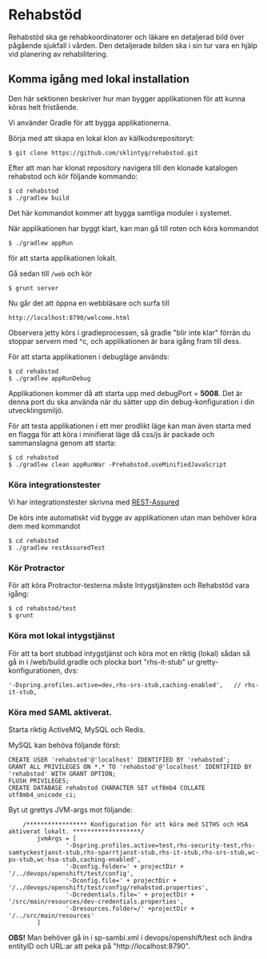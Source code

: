 # Rehabstöd
Rehabstöd ska ge rehabkoordinatorer och läkare en detaljerad bild över pågående sjukfall i vården. Den detaljerade bilden ska i sin tur vara en hjälp vid planering av rehabilitering.

## Komma igång med lokal installation
Den här sektionen beskriver hur man bygger applikationen för att kunna köras helt fristående.

Vi använder Gradle för att bygga applikationerna.

Börja med att skapa en lokal klon av källkodsrepositoryt:

    $ git clone https://github.com/sklintyg/rehabstod.git

Efter att man har klonat repository navigera till den klonade katalogen rehabstod och kör följande kommando:

    $ cd rehabstod
    $ ./gradlew build

Det här kommandot kommer att bygga samtliga moduler i systemet. 

När applikationen har byggt klart, kan man gå till roten och köra kommandot

    $ ./gradlew appRun

för att starta applikationen lokalt.

Gå sedan till `/web` och kör

    $ grunt server

Nu går det att öppna en webbläsare och surfa till 

    http://localhost:8790/welcome.html 

Observera jetty körs i gradleprocessen, så gradle "blir inte klar" förrän du stoppar servern med ^c, och applikationen är bara igång fram till dess.

För att starta applikationen i debugläge används:

    $ cd rehabstod
    $ ./gradlew appRunDebug
    
Applikationen kommer då att starta upp med debugPort = **5008**. Det är denna port du ska använda när du sätter upp din 
debug-konfiguration i din utvecklingsmiljö.

För att testa applikationen i ett mer prodlikt läge kan man även starta med en flagga för att köra i minifierat läge då css/js är packade och sammanslagna genom att starta:

    $ cd rehabstod
    $ ./gradlew clean appRunWar -Prehabstod.useMinifiedJavaScript

### Köra integrationstester
Vi har integrationstester skrivna med [REST-Assured](https://github.com/jayway/rest-assured)

De körs inte automatiskt vid bygge av applikationen utan man behöver köra dem med kommandot

    $ cd rehabstod
    $ ./gradlew restAssuredTest
    
### Kör Protractor
För att köra Protractor-testerna måste Intygstjänsten och Rehabstöd vara igång:

    $ cd rehabstod/test
    $ grunt


### Köra mot lokal intygstjänst
För att ta bort stubbad intygstjänst och köra mot en riktig (lokal) sådan så gå in i /web/build.gradle och plocka bort "rhs-it-stub" ur gretty-konfigurationen, dvs:

    '-Dspring.profiles.active=dev,rhs-srs-stub,caching-enabled',   // rhs-it-stub,

### Köra med SAML aktiverat.

Starta riktig ActiveMQ, MySQL och Redis.

MySQL kan behöva följande först:

    CREATE USER 'rehabstod'@'localhost' IDENTIFIED BY 'rehabstod';
    GRANT ALL PRIVILEGES ON *.* TO 'rehabstod'@'localhost' IDENTIFIED BY 'rehabstod' WITH GRANT OPTION;
    FLUSH PRIVILEGES;
    CREATE DATABASE rehabstod CHARACTER SET utf8mb4 COLLATE utf8mb4_unicode_ci;
    
Byt ut grettys JVM-args mot följande:

        /***************** Konfiguration för att köra med SITHS och HSA aktiverat lokalt. *******************/
            jvmArgs = [
                    '-Dspring.profiles.active=test,rhs-security-test,rhs-samtyckestjanst-stub,rhs-sparrtjanst-stub,rhs-it-stub,rhs-srs-stub,wc-pu-stub,wc-hsa-stub,caching-enabled',
                    '-Dconfig.folder=' + projectDir + '/../devops/openshift/test/config',
                    '-Dconfig.file=' + projectDir + '/../devops/openshift/test/config/rehabstod.properties',
                    '-Dcredentials.file=' + projectDir + '/src/main/resources/dev-credentials.properties',
                    '-Dresources.folder=/' +projectDir + '/../src/main/resources'
            ]
            
**OBS!** Man behöver gå in i sp-sambi.xml i devops/openshift/test och ändra entityID och URL:ar att peka på "http://localhost:8790".

